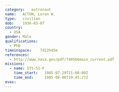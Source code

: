 ```yaml
---
category:	astronaut
name:	ACTON, Loren W.
type:	civilian
dob:	1936-03-07
country:
  - USA
gender:	Male
qualifications:
  - PhD
timeinspace:	7d22h45m
references:
  - http://www.nasa.gov/pdf/740566main_current.pdf
missions:
  - name: STS-51-F
    time_start:   1985-07-29T21:00:00Z
    time_end:     1985-08-06T19:45:27Z
evas:
---
```

